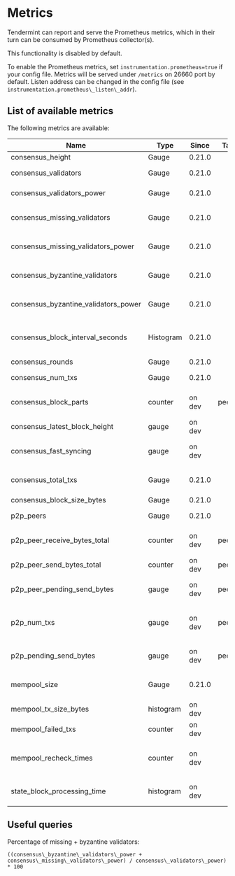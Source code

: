 # Metrics

Tendermint can report and serve the Prometheus metrics, which in their turn can
be consumed by Prometheus collector(s).

This functionality is disabled by default.

To enable the Prometheus metrics, set `instrumentation.prometheus=true` if your
config file. Metrics will be served under `/metrics` on 26660 port by default.
Listen address can be changed in the config file (see
`instrumentation.prometheus\_listen\_addr`).

## List of available metrics

The following metrics are available:

| **Name**                                | **Type**  | **Since** | **Tags** | **Description**                                                 |
|-----------------------------------------|-----------|-----------|----------|-----------------------------------------------------------------|
| consensus\_height                       | Gauge     | 0.21.0    |          | Height of the chain                                             |
| consensus\_validators                   | Gauge     | 0.21.0    |          | Number of validators                                            |
| consensus\_validators\_power            | Gauge     | 0.21.0    |          | Total voting power of all validators                            |
| consensus\_missing\_validators          | Gauge     | 0.21.0    |          | Number of validators who did not sign                           |
| consensus\_missing\_validators\_power   | Gauge     | 0.21.0    |          | Total voting power of the missing validators                    |
| consensus\_byzantine\_validators        | Gauge     | 0.21.0    |          | Number of validators who tried to double sign                   |
| consensus\_byzantine\_validators\_power | Gauge     | 0.21.0    |          | Total voting power of the byzantine validators                  |
| consensus\_block\_interval\_seconds     | Histogram | 0.21.0    |          | Time between this and last block (Block.Header.Time) in seconds |
| consensus\_rounds                       | Gauge     | 0.21.0    |          | Number of rounds                                                |
| consensus\_num\_txs                     | Gauge     | 0.21.0    |          | Number of transactions                                          |
| consensus\_block\_parts                 | counter   | on dev    | peer\_id | number of blockparts transmitted by peer                        |
| consensus\_latest\_block\_height        | gauge     | on dev    |          | /status sync\_info number                                       |
| consensus\_fast\_syncing                | gauge     | on dev    |          | either 0 (not fast syncing) or 1 (syncing)                      |
| consensus\_total\_txs                   | Gauge     | 0.21.0    |          | Total number of transactions committed                          |
| consensus\_block\_size\_bytes           | Gauge     | 0.21.0    |          | Block size in bytes                                             |
| p2p\_peers                              | Gauge     | 0.21.0    |          | Number of peers node's connected to                             |
| p2p\_peer\_receive\_bytes\_total        | counter   | on dev    | peer\_id | number of bytes received from a given peer                      |
| p2p\_peer\_send\_bytes\_total           | counter   | on dev    | peer\_id | number of bytes sent to a given peer                            |
| p2p\_peer\_pending\_send\_bytes         | gauge     | on dev    | peer\_id | number of pending bytes to be sent to a given peer              |
| p2p\_num\_txs                           | gauge     | on dev    | peer\_id | number of transactions submitted by each peer\_id               |
| p2p\_pending\_send\_bytes               | gauge     | on dev    | peer\_id | amount of data pending to be sent to peer                       |
| mempool\_size                           | Gauge     | 0.21.0    |          | Number of uncommitted transactions                              |
| mempool\_tx\_size\_bytes                | histogram | on dev    |          | transaction sizes in bytes                                      |
| mempool\_failed\_txs                    | counter   | on dev    |          | number of failed transactions                                   |
| mempool\_recheck\_times                 | counter   | on dev    |          | number of transactions rechecked in the mempool                 |
| state\_block\_processing\_time          | histogram | on dev    |          | time between BeginBlock and EndBlock in ms                      |

## Useful queries

Percentage of missing + byzantine validators:

```
((consensus\_byzantine\_validators\_power + consensus\_missing\_validators\_power) / consensus\_validators\_power) * 100
```
